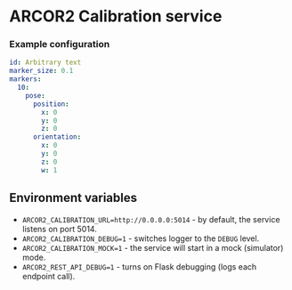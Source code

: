 # ARCOR2 Calibration service

### Example configuration

```yaml
id: Arbitrary text
marker_size: 0.1
markers:
  10:
    pose:
      position:
        x: 0
        y: 0
        z: 0
      orientation:
        x: 0
        y: 0
        z: 0
        w: 1
```

## Environment variables

- `ARCOR2_CALIBRATION_URL=http://0.0.0.0:5014` - by default, the service listens on port 5014.
- `ARCOR2_CALIBRATION_DEBUG=1` - switches logger to the `DEBUG` level.
- `ARCOR2_CALIBRATION_MOCK=1` - the service will start in a mock (simulator) mode.
- `ARCOR2_REST_API_DEBUG=1` - turns on Flask debugging (logs each endpoint call).